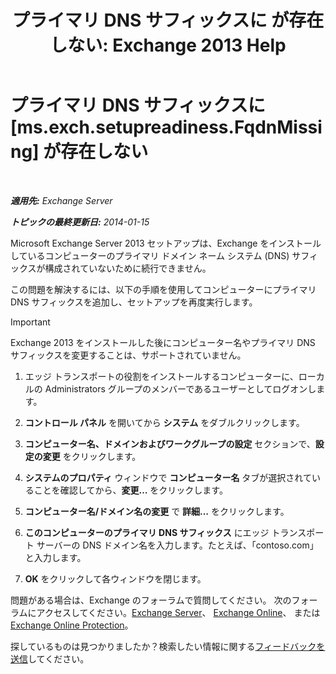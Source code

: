 ﻿---
title: 'プライマリ DNS サフィックスに が存在しない: Exchange 2013 Help'
TOCTitle: プライマリ DNS サフィックスに が存在しない
ms:assetid: 310765bf-a650-4a3d-a5e4-6173b559d4f6
ms:mtpsurl: https://technet.microsoft.com/ja-jp/library/ms.exch.setupreadiness.fqdnmissing(v=EXCHG.150)
ms:contentKeyID: 61204835
ms.date: 04/24/2018
mtps_version: v=EXCHG.150
ms.translationtype: HT
---

# プライマリ DNS サフィックスに [ms.exch.setupreadiness.FqdnMissing] が存在しない

 

_**適用先:** Exchange Server_

_**トピックの最終更新日:** 2014-01-15_

Microsoft Exchange Server 2013 セットアップは、Exchange をインストールしているコンピューターのプライマリ ドメイン ネーム システム (DNS) サフィックスが構成されていないために続行できません。

この問題を解決するには、以下の手順を使用してコンピューターにプライマリ DNS サフィックスを追加し、セットアップを再度実行します。


> [!IMPORTANT]
> Exchange 2013 をインストールした後にコンピューター名やプライマリ DNS サフィックスを変更することは、サポートされていません。



1.  エッジ トランスポートの役割をインストールするコンピューターに、ローカルの Administrators グループのメンバーであるユーザーとしてログオンします。

2.  <strong>コントロール パネル</strong> を開いてから <strong>システム</strong> をダブルクリックします。

3.  <strong>コンピューター名、ドメインおよびワークグループの設定</strong> セクションで、<strong>設定の変更</strong> をクリックします。

4.  <strong>システムのプロパティ</strong> ウィンドウで <strong>コンピューター名</strong> タブが選択されていることを確認してから、<strong>変更…</strong> をクリックします。

5.  <strong>コンピューター名/ドメイン名の変更</strong> で <strong>詳細…</strong> をクリックします。

6.  <strong>このコンピューターのプライマリ DNS サフィックス</strong> にエッジ トランスポート サーバーの DNS ドメイン名を入力します。たとえば、「contoso.com」と入力します。

7.  <strong>OK</strong> をクリックして各ウィンドウを閉じます。

問題がある場合は、Exchange のフォーラムで質問してください。 次のフォーラムにアクセスしてください。[Exchange Server](https://go.microsoft.com/fwlink/p/?linkid=60612)、 [Exchange Online](https://go.microsoft.com/fwlink/p/?linkid=267542)、 または [Exchange Online Protection](https://go.microsoft.com/fwlink/p/?linkid=285351)。

探しているものは見つかりましたか？検索したい情報に関する[フィードバックを送信](mailto:exsetuphelpfeedback@microsoft.com?subject=exchange%202013%20setup%20help%20feedback)してください。

